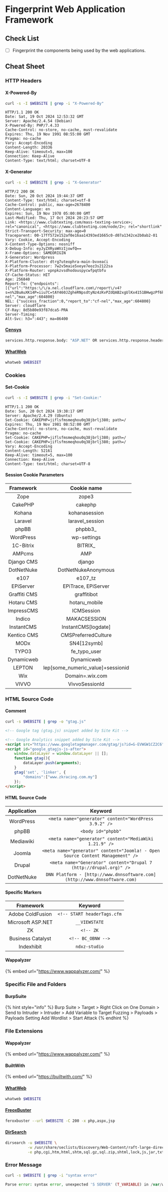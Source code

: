 # Fingerprint Web Application Framework

## Check List

* [ ] Fingerprint the components being used by the web applications.

## Cheat Sheet

### HTTP Headers

#### X-Powered-By

```bash
curl -s -I $WEBSITE | grep -i "X-Powered-By"
```

```http
HTTP/1.1 200 OK
Date: Sat, 19 Oct 2024 12:53:32 GMT
Server: Apache/2.4.54 (Debian)
X-Powered-By: PHP/7.4.33
Cache-Control: no-store, no-cache, must-revalidate
Expires: Thu, 19 Nov 1991 08:55:00 GMT
Pragma: no-cache
Vary: Accept-Encoding
Content-Length: 20336
Keep-Alive: timeout=5, max=100
Connection: Keep-Alive
Content-Type: text/html; charset=UTF-8
```

#### X-Generator

```bash
curl -s -I $WEBSITE | grep -i "X-Generator"
```

```http
HTTP/2 200 OK
Date: Sun, 20 Oct 2024 19:44:37 GMT
Content-Type: text/html; charset=utf-8
Cache-Control: public, max-age=2678400
Content-Language: en
Expires: Sun, 19 Nov 1978 05:00:00 GMT
Last-Modified: Thu, 17 Oct 2024 20:23:57 GMT
Link: <https://www.clubtexting.com/mass-texting-service>; rel="canonical", <https://www.clubtexting.com/node/2>; rel="shortlink"
Strict-Transport-Security: max-age=0
Traceparent: 00-17ff572e152af0e16aa14393ed1665c0-d07a1342ce2b0ab2-01
Vary: Cookie, Accept-Encoding
X-Content-Type-Options: nosniff
X-Debug-Info: eyJyZXRyaWVzIjowfQ==
X-Frame-Options: SAMEORIGIN
X-Generator: Wordpress
X-Platform-Cluster: dtrg7uteophra-main-bvxeaći
X-Platform-Processor: 7w2v5maie5xeye7eoz3s2122sa
X-Platform-Router: vpnpkzvsdhodouspycwfpqtbfu
CF-Cache-Status: HIT
Age: 256840
Report-To: {"endpoints":[{"url":"https:\/\/a.nel.cloudflare.com\/report\/v4?s=n%2BuAuXK14P=iiu7C=tAY460JZghéRNpsdtyNz4zKvPZdQAB2xgUlKx4151BHwgzPf6kq9x04Xu0IyLqfpfkRuZLSLDNIOWUJ2YwrW8aIkprtCIhiXuZf%2BJa6XrteYB%2FUQ"}],"group":"cf-nel","max_age":604800}
NEL: {"success_fraction":0,"report_to":"cf-nel","max_age":604800}
Server: cloudflare
CF-Ray: 8d5b80e93f87dca5-PRA
Server-Timing:
Alt-Svc: h3=":443"; ma=86400
```

#### [Censys](https://search.censys.io/)

```bash
services.http.response.body: "ASP.NET" OR services.http.response.headers.server: "Microsoft-IIS" OR services.microsoft_sqlserver
```

#### [WhatWeb](https://github.com/urbanadventurer/WhatWeb)

```bash
whatweb $WEBSIET
```

### Cookies

#### Set-Cookie

```bash
curl -s -I $WEBSITE | grep -i "Set-Cookie:"
```

```http
HTTP/1.1 200 OK
Date: Sun, 20 Oct 2024 19:38:17 GMT
Server: Apache/2.4.29 (Ubuntu)
Set-Cookie: CAKEPHP=jiflsfmsmeqhou0q38jbrlj380; path=/
Expires: Thu, 19 Nov 1981 08:52:00 GMT
Cache-Control: no-store, no-cache, must-revalidate
Pragma: no-cache
Set-Cookie: CAKEPHP=jiflsfmsmeqhou0q38jbrlj380; path=/
Set-Cookie: CAKEPHP=jiflsfmsmeqhou0q38jbrlj380; path=/
Vary: Accept-Encoding
Content-Length: 52161
Keep-Alive: timeout=5, max=100
Connection: Keep-Alive
Content-Type: text/html; charset=UTF-8
```

#### Session Cookie Parameters <a href="#cookies-1" id="cookies-1"></a>

|   Framework  |              Cookie name             |
| :----------: | :----------------------------------: |
|     Zope     |                 zope3                |
|    CakePHP   |                cakephp               |
|    Kohana    |             kohanasession            |
|    Laravel   |           laravel\_session           |
|     phpBB    |               phpbb3\_               |
|   WordPress  |              wp-settings             |
|   1C-Bitrix  |               BITRIX\_               |
|    AMPcms    |                  AMP                 |
|  Django CMS  |                django                |
|  DotNetNuke  |          DotNetNukeAnonymous         |
|     e107     |               e107\_tz               |
|   EPiServer  |          EPiTrace, EPiServer         |
| Graffiti CMS |              graffitibot             |
|  Hotaru CMS  |            hotaru\_mobile            |
|  ImpressCMS  |              ICMSession              |
|    Indico    |             MAKACSESSION             |
|  InstantCMS  |         InstantCMS\[logdate]         |
|  Kentico CMS |          CMSPreferredCulture         |
|     MODx     |             SN4\[12symb]             |
|     TYPO3    |            fe\_typo\_user            |
|  Dynamicweb  |              Dynamicweb              |
|    LEPTON    | lep\[some\_numeric\_value]+sessionid |
|      Wix     |            Domain=.wix.com           |
|     VIVVO    |            VivvoSessionId            |

### HTML Source Code&#x20;

#### Comment

```bash
curl -s $WEBSITE | grep -o "gtag.js"
```

```html
<!-- Google tag (gtag.js) snippet added by Site Kit -->

<!-- Google Analytics snippet added by Site Kit -->
<script src="https://www.googletagmanager.com/gtag/js?id=G-EVWGW1CZ2C6" id="google_gtagjs-js" async></script>
<script id="google_gtagjs-js-after">
    window.dataLayer = window.dataLayer || [];
    function gtag(){
        dataLayer.push(arguments);
    }
    gtag('set', 'linker', {
        "domains":["www.zkracing.com.my"]
    });
</script>
```

#### HTML Source Code <a href="#html-source-code-1" id="html-source-code-1"></a>

| Application |                                     Keyword                                    |
| :---------: | :----------------------------------------------------------------------------: |
|  WordPress  |              `<meta name="generator" content="WordPress 3.9.2" />`             |
|    phpBB    |                               `<body id="phpbb"`                               |
|  Mediawiki  |             `<meta name="generator" content="MediaWiki 1.21.9" />`             |
|    Joomla   | `<meta name="generator" content="Joomla! - Open Source Content Management" />` |
|    Drupal   |       `<meta name="Generator" content="Drupal 7 (http://drupal.org)" />`       |
|  DotNetNuke |    `DNN Platform - [http://www.dnnsoftware.com](http://www.dnnsoftware.com)`   |

#### **Specific Markers**

|     Framework     |           Keyword           |
| :---------------: | :-------------------------: |
|  Adobe ColdFusion | `<!-- START headerTags.cfm` |
| Microsoft ASP.NET |        `__VIEWSTATE`        |
|         ZK        |          `<!-- ZK`          |
| Business Catalyst |      `<!-- BC_OBNW -->`     |
|     Indexhibit    |        `ndxz-studio`        |

#### Wappalyzer

{% embed url="https://www.wappalyzer.com/" %}

### Specific File and Folders

#### BurpSuite

{% hint style="info" %}
Burp Suite > Target > Right Click on One Domain > Send to Intruder > Intruder > Add Variable to Target Fuzzing > Payloads > Payloads Setting Add Wordlist > Start Attack
{% endhint %}

### File Extensions

#### Wappalyzer

{% embed url="https://www.wappalyzer.com/" %}

#### BuiltWith

{% embed url="https://builtwith.com/" %}

#### [WhatWeb](https://github.com/urbanadventurer/WhatWeb)

```bash
whatweb $WEBSITE
```

#### [FreoxBuster](https://github.com/epi052/feroxbuster)

```bash
feroxbuster --url $WEBSITE -C 200 -x php,aspx,jsp
```

#### [DirSearch](https://github.com/maurosoria/dirsearch)

```bash
dirsearch -u $WEBSITE \
          -w /usr/share/seclists/Discovery/Web-Content/raft-large-directories.txt \
          -e php,cgi,htm,html,shtm,sql.gz,sql.zip,shtml,lock,js,jar,txt,bak,inc,smp,csv,cache,zip,old,conf,config,backup,log,pl,asp,aspx,jsp,sql,db,sqlite,mdb,wasl,tar.gz,tar.bz2,7z,rar,json,xml,yml,yaml,ini,java,py,rb,php3,php4,php5
```

### Error Message&#x20;

```bash
curl -s $WEBSITE | grep -i "syntax error"
```

```php
Parse error: syntax error, unexpected 'S SERVER' (T_VARIABLE) in /var/www/html/index.php on line 5
```
